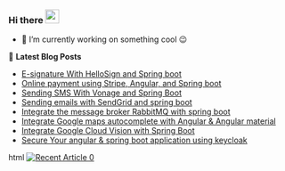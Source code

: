 ### Hi there <a href="https://hamdi-bouallegue.medium.com/"><img src="https://media.giphy.com/media/hvRJCLFzcasrR4ia7z/giphy.gif" width="25px"></a>

- 🔭 I’m currently working on something cool :wink:

📕 **Latest Blog Posts**
<!-- BLOG-POST-LIST:START -->
- [E-signature With HelloSign and Spring boot](https://hamdi-bouallegue.medium.com/e-signature-with-hellosign-and-spring-boot-4fcba7e3e2d1)
- [Online payment using Stripe, Angular, and Spring boot](https://hamdi-bouallegue.medium.com/online-payment-using-stripe-angular-and-spring-boot-bf576ad177b2)
- [Sending SMS With Vonage and Spring Boot](https://hamdi-bouallegue.medium.com/sending-sms-with-vonage-and-spring-boot-1f5b13810140)
- [Sending emails with SendGrid and spring boot](https://hamdi-bouallegue.medium.com/sending-emails-with-sendgrid-and-spring-boot-81e9637a1f05)
- [Integrate the message broker RabbitMQ with spring boot](https://hamdi-bouallegue.medium.com/integrate-the-message-broker-rabbitmq-with-spring-boot-ee94ea489706)
- [Integrate Google maps autocomplete with Angular & Angular material](https://hamdi-bouallegue.medium.com/integrate-google-maps-autocomplete-with-angular-angular-material-5ee6c31946c2)
- [Integrate Google Cloud Vision with Spring Boot](https://medium.com/codex/integrate-google-cloud-vision-with-spring-boot-8e93db4dc110)
- [Secure Your angular & spring boot application using keycloak](https://hamdi-bouallegue.medium.com/secure-your-angular-spring-boot-application-using-keycloak-891efab50db8)
<!-- BLOG-POST-LIST:END -->
html
<a target="_blank" href="https://github-readme-medium-recent-article.vercel.app/medium/@hamdi-bouallegue/0"><img src="https://github-readme-medium-recent-article.vercel.app/medium/@hamdi-bouallegue/0" alt="Recent Article 0"> 

